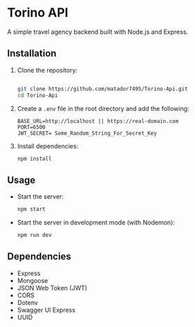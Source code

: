# Torino API

A simple travel agency backend built with Node.js and Express.

## Installation

1. Clone the repository:

   ```sh

   git clone https://github.com/matador7495/Torino-Api.git
   cd Torino-Api
   ```

2. Create a `.env` file in the root directory and add the following:

   ```env
   BASE_URL=http://localhost || https://real-domain.com
   PORT=6500
   JWT_SECRET= Some_Random_String_For_Secret_Key
   ```

3. Install dependencies:
   ```sh
   npm install
   ```

## Usage

- Start the server:

  ```sh
  npm start
  ```

- Start the server in development mode (with Nodemon):
  ```sh
  npm run dev
  ```

## Dependencies

- Express
- Mongoose
- JSON Web Token (JWT)
- CORS
- Dotenv
- Swagger UI Express
- UUID

